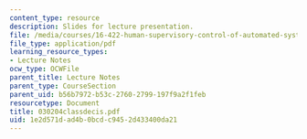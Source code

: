 ```yaml
---
content_type: resource
description: Slides for lecture presentation.
file: /media/courses/16-422-human-supervisory-control-of-automated-systems-spring-2004/1e2d571dad4b0bcdc9452d433400da21_030204classdecis.pdf
file_type: application/pdf
learning_resource_types:
- Lecture Notes
ocw_type: OCWFile
parent_title: Lecture Notes
parent_type: CourseSection
parent_uid: b56b7972-b53c-2760-2799-197f9a2f1feb
resourcetype: Document
title: 030204classdecis.pdf
uid: 1e2d571d-ad4b-0bcd-c945-2d433400da21
---
```

